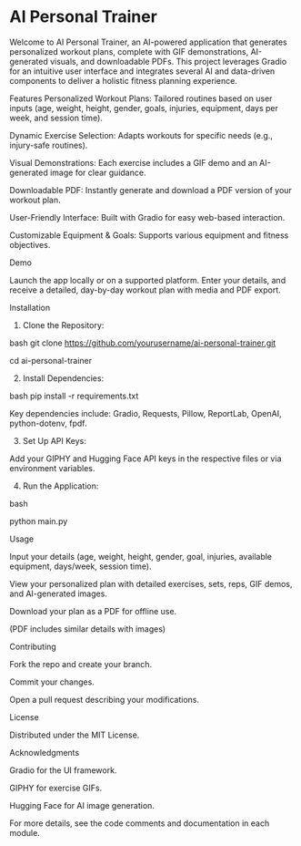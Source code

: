 # AI Personal Trainer

Welcome to AI Personal Trainer, an AI-powered application that generates personalized workout plans, complete with GIF demonstrations, AI-generated visuals, and downloadable PDFs. This project leverages Gradio for an intuitive user interface and integrates several AI and data-driven components to deliver a holistic fitness planning experience.

Features
Personalized Workout Plans: Tailored routines based on user inputs (age, weight, height, gender, goals, injuries, equipment, days per week, and session time).

Dynamic Exercise Selection: Adapts workouts for specific needs (e.g., injury-safe routines).

Visual Demonstrations: Each exercise includes a GIF demo and an AI-generated image for clear guidance.

Downloadable PDF: Instantly generate and download a PDF version of your workout plan.

User-Friendly Interface: Built with Gradio for easy web-based interaction.

Customizable Equipment & Goals: Supports various equipment and fitness objectives.

Demo

Launch the app locally or on a supported platform. Enter your details, and receive a detailed, day-by-day workout plan with media and PDF export.

Installation

1. Clone the Repository:

bash
git clone https://github.com/yourusername/ai-personal-trainer.git

cd ai-personal-trainer

2. Install Dependencies:

bash
pip install -r requirements.txt

Key dependencies include: Gradio, Requests, Pillow, ReportLab, OpenAI, python-dotenv, fpdf.

3. Set Up API Keys:

Add your GIPHY and Hugging Face API keys in the respective files or via environment variables.

4. Run the Application:

bash

python main.py

Usage

Input your details (age, weight, height, gender, goal, injuries, available equipment, days/week, session time).

View your personalized plan with detailed exercises, sets, reps, GIF demos, and AI-generated images.

Download your plan as a PDF for offline use.

(PDF includes similar details with images)

Contributing

Fork the repo and create your branch.

Commit your changes.

Open a pull request describing your modifications.

License

Distributed under the MIT License.

Acknowledgments

Gradio for the UI framework.

GIPHY for exercise GIFs.

Hugging Face for AI image generation.

For more details, see the code comments and documentation in each module.

